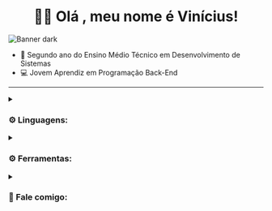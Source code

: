 <h1 text align="center">👋🏿 Olá , meu nome é Vinícius! </h1>

![Banner dark](https://readme-typing-svg.demolab.com/?lines=Programação%20e%20muito%20mais!&font=Noto%20Sans&center=true&width=930&height=45&color=DDDDDD&vCenter=true&pause=1000&size=28#gh-dark-mode-only)

- 🧠 Segundo ano do Ensino Médio Técnico em Desenvolvimento de Sistemas<br>
- 💻 Jovem Aprendiz em Programação Back-End<br>
<hr>
<details>
 <summary><h3>⚙ Linguagens:</h3></summary>

![JavaScript](https://img.shields.io/badge/javascript-0D1117.svg?style=for-the-badge&logo=javascript&logoColor=%23F7DF1E)
![HTML5](https://img.shields.io/badge/html5-0D1117.svg?style=for-the-badge&logo=html5&logoColor=E34F26)
![CSS3](https://img.shields.io/badge/css3-0D1117.svg?style=for-the-badge&logo=css3&logoColor=1572B6)
![Git](https://img.shields.io/badge/GIT-0D1117?style=for-the-badge&logo=git&logoColor=E44C30)
![PostgreSQL](https://img.shields.io/badge/PostgreSQL-0D1117?style=for-the-badge&logo=postgresql&logoColor=316192)
</details>

<details>
 <summary><h3>⚙ Ferramentas:</h3></summary>

![Canva](https://img.shields.io/badge/Canva-0D1117.svg?style=for-the-badge&logo=Canva&logoColor=%2300C4CC)
![Figma](https://img.shields.io/badge/figma-0D1117.svg?style=for-the-badge&logo=figma&logoColor=%23F24E1E)
![VSCode](https://img.shields.io/badge/VSCode-0D1117?style=for-the-badge&logo=visual%20studio%20code&logoColor=0078D4)
</details>

<details>
 <summary><h3>💬 Fale comigo:</h3></summary>

[![LinkedIn](https://img.shields.io/badge/LinkedIn-0D1117?style=for-the-badge&logo=linkedin&logoColor=0077B5)](https://www.linkedin.com/in/vin%C3%ADcius-soares-fran%C3%A7a-497862256/)
[![Instagram](https://img.shields.io/badge/Instagram-0D1117?style=for-the-badge&logo=instagram&logoColor=E4405F)](https://www.instagram.com/sf.vini/)
[![Gmail](https://img.shields.io/badge/Gmail-0D1117?style=for-the-badge&logo=gmail&logoColor=D14836)](mailto:viniciusicmsc@gmail.com)
[![YouTube](https://img.shields.io/badge/YouTube-0D1117?style=for-the-badge&logo=youtube&logoColor=FF0000)](https://www.youtube.com/@ApenasoVini)
</details>
